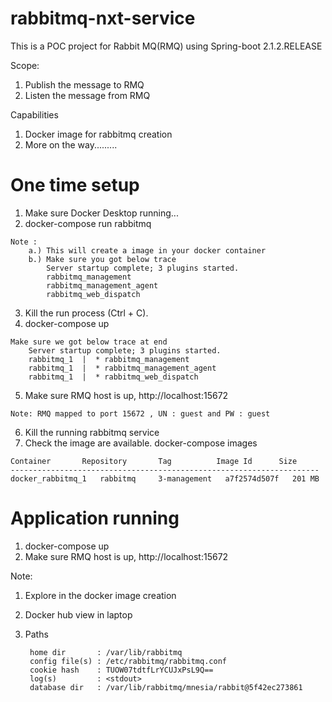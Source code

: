# rabbitmq-nxt-service
This is a POC project for Rabbit MQ(RMQ) using Spring-boot 2.1.2.RELEASE


Scope:
1. Publish the message to RMQ
2. Listen the message from RMQ


Capabilities
1. Docker image for rabbitmq creation
2. More on the way.........


One time setup
==============
  1. Make sure Docker Desktop running...
  2. docker-compose run rabbitmq
  	
	Note : 
		a.) This will create a image in your docker container
		b.) Make sure you got below trace
			Server startup complete; 3 plugins started.
			rabbitmq_management
			rabbitmq_management_agent
			rabbitmq_web_dispatch
			
  3. Kill the run process (Ctrl + C). 
  4. docker-compose up
  
	Make sure we got below trace at end
		Server startup complete; 3 plugins started.
		rabbitmq_1  |  * rabbitmq_management
		rabbitmq_1  |  * rabbitmq_management_agent
		rabbitmq_1  |  * rabbitmq_web_dispatch
		
  5. Make sure RMQ host is up, http://localhost:15672 
  
  	Note: RMQ mapped to port 15672 , UN : guest and PW : guest
		
  6. Kill the running rabbitmq service 
  7. Check the image are available. docker-compose images
  
	Container       Repository       Tag          Image Id      Size 
	---------------------------------------------------------------------
	docker_rabbitmq_1   rabbitmq     3-management   a7f2574d507f   201 MB

Application running
===================
1. docker-compose up
2. Make sure RMQ host is up, http://localhost:15672 
	


Note: 
1. Explore in the docker image creation
2. Docker hub view in laptop
3. Paths

		home dir       : /var/lib/rabbitmq
		config file(s) : /etc/rabbitmq/rabbitmq.conf
		cookie hash    : TUOW07tdtfLrYCUJxPsL9Q==
		log(s)         : <stdout>
		database dir   : /var/lib/rabbitmq/mnesia/rabbit@5f42ec273861
